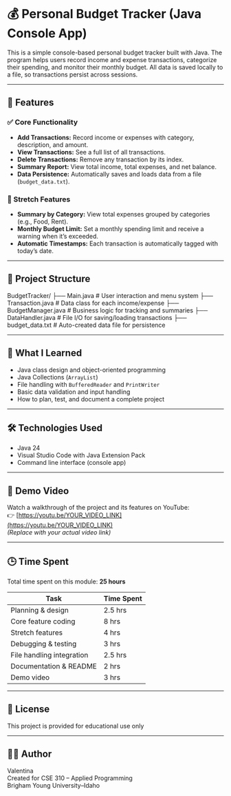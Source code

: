 # 💰 Personal Budget Tracker (Java Console App)

This is a simple console-based personal budget tracker built with Java. The program helps users record income and expense transactions, categorize their spending, and monitor their monthly budget. All data is saved locally to a file, so transactions persist across sessions.

---

## 📌 Features

### ✅ Core Functionality
- **Add Transactions:** Record income or expenses with category, description, and amount.
- **View Transactions:** See a full list of all transactions.
- **Delete Transactions:** Remove any transaction by its index.
- **Summary Report:** View total income, total expenses, and net balance.
- **Data Persistence:** Automatically saves and loads data from a file (`budget_data.txt`).

### 🌟 Stretch Features
- **Summary by Category:** View total expenses grouped by categories (e.g., Food, Rent).
- **Monthly Budget Limit:** Set a monthly spending limit and receive a warning when it’s exceeded.
- **Automatic Timestamps:** Each transaction is automatically tagged with today’s date.

---

## 📂 Project Structure

BudgetTracker/
├── Main.java # User interaction and menu system
├── Transaction.java # Data class for each income/expense
├── BudgetManager.java # Business logic for tracking and summaries
├── DataHandler.java # File I/O for saving/loading transactions
├── budget_data.txt # Auto-created data file for persistence


---

## 🧠 What I Learned

- Java class design and object-oriented programming
- Java Collections (`ArrayList`)
- File handling with `BufferedReader` and `PrintWriter`
- Basic data validation and input handling
- How to plan, test, and document a complete project

---

## 🛠 Technologies Used

- Java 24
- Visual Studio Code with Java Extension Pack
- Command line interface (console app)

---

## 🎥 Demo Video

Watch a walkthrough of the project and its features on YouTube:  
👉 [https://youtu.be/YOUR_VIDEO_LINK](https://youtu.be/YOUR_VIDEO_LINK)  
*(Replace with your actual video link)*

---

## 🕒 Time Spent

Total time spent on this module: **25 hours**

| Task                      | Time Spent |
|---------------------------|------------|
| Planning & design         | 2.5 hrs    |
| Core feature coding       | 8 hrs      |
| Stretch features          | 4 hrs      |
| Debugging & testing       | 3 hrs      |
| File handling integration | 2.5 hrs    |
| Documentation & README    | 2 hrs      |
| Demo video                | 3 hrs      |

---

## 📄 License

This project is provided for educational use only

---

## 👩‍💻 Author

Valentina  
Created for CSE 310 – Applied Programming  
Brigham Young University–Idaho
 